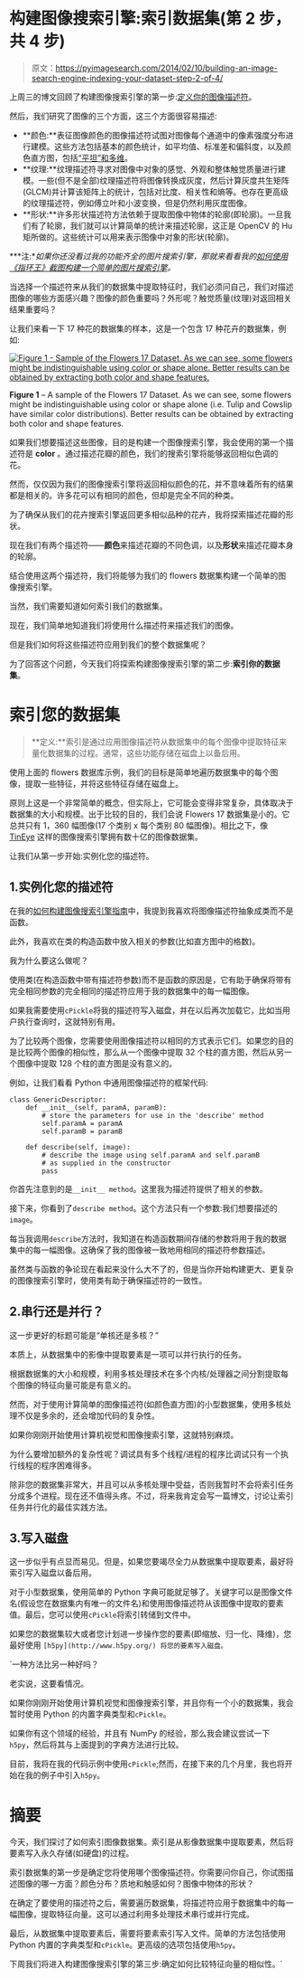 # 构建图像搜索引擎:索引数据集(第 2 步，共 4 步)

> 原文：<https://pyimagesearch.com/2014/02/10/building-an-image-search-engine-indexing-your-dataset-step-2-of-4/>

上周三的博文回顾了构建图像搜索引擎的第一步:[定义你的图像描述符](https://pyimagesearch.com/2014/01/29/building-an-image-search-engine-defining-your-image-descriptor-step-1-of-4/)。

然后，我们研究了图像的三个方面，这三个方面很容易描述:

*   **颜色:**表征图像颜色的图像描述符试图对图像每个通道中的像素强度分布进行建模。这些方法包括基本的颜色统计，如平均值、标准差和偏斜度，以及颜色直方图，包括[“平坦”和多维](https://pyimagesearch.com/2014/01/22/clever-girl-a-guide-to-utilizing-color-histograms-for-computer-vision-and-image-search-engines/ "Clever Girl: A Guide to Utilizing Color Histograms for Computer Vision and Image Search Engines")。
*   **纹理:**纹理描述符寻求对图像中对象的感觉、外观和整体触觉质量进行建模。一些(但不是全部)纹理描述符将图像转换成灰度，然后计算灰度共生矩阵(GLCM)并计算该矩阵上的统计，包括对比度、相关性和熵等。也存在更高级的纹理描述符，例如傅立叶和小波变换，但是仍然利用灰度图像。
*   **形状:**许多形状描述符方法依赖于提取图像中物体的轮廓(即轮廓)。一旦我们有了轮廓，我们就可以计算简单的统计来描述轮廓，这正是 OpenCV 的 Hu 矩所做的。这些统计可以用来表示图像中对象的形状(轮廓)。

***注:**如果你还没看过我的功能齐全的图片搜索引擎，那就来看看我的[如何使用《指环王》截图构建一个简单的图片搜索引擎](https://pyimagesearch.com/2014/01/27/hobbits-and-histograms-a-how-to-guide-to-building-your-first-image-search-engine-in-python/)。*

当选择一个描述符来从我们的数据集中提取特征时，我们必须问自己，我们对描述图像的哪些方面感兴趣？图像的颜色重要吗？外形呢？触觉质量(纹理)对返回相关结果重要吗？

让我们来看一下 17 种花的数据集的样本，这是一个包含 17 种花卉的数据集，例如:

[![Figure 1 - Sample of the Flowers 17 Dataset. As we can see, some flowers might be indistinguishable using color or shape alone. Better results can be obtained by extracting both color and shape features.](img/c3179ffde9a8bd4307846b9a1b41681b.png)](https://pyimagesearch.com/wp-content/uploads/2014/01/flowers17sample.jpg)

**Figure 1** – A sample of the Flowers 17 Dataset. As we can see, some flowers might be indistinguishable using color or shape alone (i.e. Tulip and Cowslip have similar color distributions). Better results can be obtained by extracting both color and shape features.

如果我们想要描述这些图像，目的是构建一个图像搜索引擎，我会使用的第一个描述符是 **color** 。通过描述花瓣的颜色，我们的搜索引擎将能够返回相似色调的花。

然而，仅仅因为我们的图像搜索引擎将返回相似颜色的花，并不意味着所有的结果都是相关的。许多花可以有相同的颜色，但却是完全不同的种类。

为了确保从我们的花卉搜索引擎返回更多相似品种的花卉，我将探索描述花瓣的形状。

现在我们有两个描述符——**颜色**来描述花瓣的不同色调，以及**形状**来描述花瓣本身的轮廓。

结合使用这两个描述符，我们将能够为我们的 flowers 数据集构建一个简单的图像搜索引擎。

当然，我们需要知道如何索引我们的数据集。

现在，我们简单地知道我们将使用什么描述符来描述我们的图像。

但是我们如何将这些描述符应用到我们的整个数据集呢？

为了回答这个问题，今天我们将探索构建图像搜索引擎的第二步:**索引你的数据集**。

# 索引您的数据集

> **定义:**索引是通过应用图像描述符从数据集中的每个图像中提取特征来量化数据集的过程。通常，这些功能存储在磁盘上以备后用。

使用上面的 flowers 数据库示例，我们的目标是简单地遍历数据集中的每个图像，提取一些特征，并将这些特征存储在磁盘上。

原则上这是一个非常简单的概念，但实际上，它可能会变得非常复杂，具体取决于数据集的大小和规模。出于比较的目的，我们会说 Flowers 17 数据集是小的。它总共只有 1，360 幅图像(17 个类别 x 每个类别 80 幅图像)。相比之下，像 [TinEye](http://www.tineye.com/) 这样的图像搜索引擎拥有数十亿的图像数据集。

让我们从第一步开始:实例化您的描述符。

## 1.实例化您的描述符

在我的[如何构建图像搜索引擎指南](https://pyimagesearch.com/2014/01/27/hobbits-and-histograms-a-how-to-guide-to-building-your-first-image-search-engine-in-python/)中，我提到我喜欢将图像描述符抽象成类而不是函数。

此外，我喜欢在类的构造函数中放入相关的参数(比如直方图中的格数)。

我为什么要这么做呢？

使用类(在构造函数中带有描述符参数)而不是函数的原因是，它有助于确保将带有完全相同参数的完全相同的描述符应用于我的数据集中的每一幅图像。

如果我需要使用`cPickle`将我的描述符写入磁盘，并在以后再次加载它，比如当用户执行查询时，这就特别有用。

为了比较两个图像，您需要使用图像描述符以相同的方式表示它们。如果您的目的是比较两个图像的相似性，那么从一个图像中提取 32 个柱的直方图，然后从另一个图像中提取 128 个柱的直方图是没有意义的。

例如，让我们看看 Python 中通用图像描述符的框架代码:

```
class GenericDescriptor:
	def __init__(self, paramA, paramB):
		# store the parameters for use in the 'describe' method
		self.paramA = paramA
		self.paramB = paramB

	def describe(self, image):
		# describe the image using self.paramA and self.paramB
		# as supplied in the constructor
		pass

```

你首先注意到的是`__init__ method`。这里我为描述符提供了相关的参数。

接下来，你看到了`describe method`。这个方法只有一个参数:我们想要描述的`image`。

每当我调用`describe`方法时，我知道在构造函数期间存储的参数将用于我的数据集中的每一幅图像。这确保了我的图像被一致地用相同的描述符参数描述。

虽然类与函数的争论现在看起来没什么大不了的，但是当你开始构建更大、更复杂的图像搜索引擎时，使用类有助于确保描述符的一致性。

## 2.串行还是并行？

这一步更好的标题可能是“单核还是多核？”

本质上，从数据集中的影像中提取要素是一项可以并行执行的任务。

根据数据集的大小和规模，利用多核处理技术在多个内核/处理器之间分割提取每个图像的特征向量可能是有意义的。

然而，对于使用计算简单的图像描述符(如颜色直方图)的小型数据集，使用多核处理不仅是多余的，还会增加代码的复杂性。

如果你刚刚开始使用计算机视觉和图像搜索引擎，这就特别麻烦。

为什么要增加额外的复杂性呢？调试具有多个线程/进程的程序比调试只有一个执行线程的程序困难得多。

除非您的数据集非常大，并且可以从多核处理中受益，否则我暂时不会将索引任务分成多个进程。现在还不值得头疼。不过，将来我肯定会写一篇博文，讨论让索引任务并行化的最佳实践方法。

## 3.写入磁盘

这一步似乎有点显而易见。但是，如果您要竭尽全力从数据集中提取要素，最好将索引写入磁盘以备后用。

对于小型数据集，使用简单的 Python 字典可能就足够了。关键字可以是图像文件名(假设您在数据集内有唯一的文件名)和使用图像描述符从该图像中提取的要素值。最后，您可以使用`cPickle`将索引转储到文件中。

如果您的数据集较大或者您计划进一步操作您的要素(即缩放、归一化、降维)，您最好使用 `[h5py](http://www.h5py.org/) 将您的要素写入磁盘。`

 `一种方法比另一种好吗？

老实说，这要看情况。

如果你刚刚开始使用计算机视觉和图像搜索引擎，并且你有一个小的数据集，我会暂时使用 Python 的内置字典类型和`cPickle`。

如果你有这个领域的经验，并且有 NumPy 的经验，那么我会建议尝试一下`h5py`，然后将其与上面提到的字典方法进行比较。

目前，我将在我的代码示例中使用`cPickle`;然而，在接下来的几个月里，我也将开始在我的例子中引入`h5py`。

# 摘要

今天，我们探讨了如何索引图像数据集。索引是从影像数据集中提取要素，然后将要素写入永久存储(如硬盘)的过程。

索引数据集的第一步是确定您将使用哪个图像描述符。你需要问你自己，你试图描述图像的哪一方面？颜色分布？质地和触感如何？图像中物体的形状？

在确定了要使用的描述符之后，需要遍历数据集，将描述符应用于数据集中的每一幅图像，提取特征向量。这可以通过利用多处理技术串行或并行完成。

最后，从数据集中提取要素后，需要将要素索引写入文件。简单的方法包括使用 Python 内置的字典类型和`cPickle`。更高级的选项包括使用`h5py`。

下周我们将进入构建图像搜索引擎的第三步:确定如何比较特征向量的相似性。`